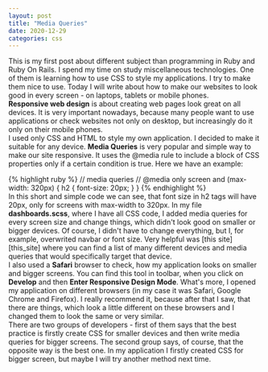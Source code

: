 ```yaml
---
layout: post
title: "Media Queries"
date: 2020-12-29
categories: css
---
```

This is my first post about different subject than programming in Ruby and Ruby On Rails. I spend my time on study miscellaneous technologies. One of them is learning how to use CSS to style my applications. I try to make them nice to use. Today I will write about how to make our websites to look good in every screen - on laptops, tablets or mobile phones. <br>
<b>Responsive web design</b> is about creating web pages look great on all devices. It is very important nowadays, because many people want to use applications or check websites not only on desktop, but increasingly do it only on their mobile phones. <br>
I used only CSS and HTML to style my own application. I decided to make it suitable for any device. <b>Media Queries</b> is very popular and simple way to make our site responsive. It uses the @media rule to include a block of CSS properties only if a certain condition is true. Here we have an example:
<div class="code">
{% highlight ruby %}
// media queries //
@media only screen and (max-width: 320px) {
  h2 {
    font-size: 20px;
  }
}
{% endhighlight %}
</div>
In this short and simple code we can see, that font size in h2 tags will have 20px, only for screens with max-width to 320px. 
In my file <b>dashboards.scss</b>, where I have all CSS code, I added media queries for every screen size and change things, which didn't look good on smaller or bigger devices. Of course, I didn't have to change everything, but I, for example, overwrited navbar or font size. Very helpful was [this site][this_site] where you can find a list of many different devices and media queries that would specifically target that device. <br>
I also used a <b>Safari</b> browser to check, how my application looks on smaller and bigger screens. You can find this tool in toolbar, when you click on <b>Develop</b> and then <b>Enter Responsive Design Mode</b>. What's more, I opened my application on different browsers (in my case it was Safari, Google Chrome and Firefox). I really recommend it, because after that I saw, that there are things, which look a little different on these browsers and I changed them to look the same or very similar. <br>
There are two groups of developers - first of them says that the best practice is firstly create CSS for smaller devices and then write media queries for bigger screens. The second group says, of course, that the opposite way is the best one. In my application I firstly created CSS for bigger screen, but maybe I will try another method next time.

[this_site]: https://css-tricks.com/snippets/css/media-queries-for-standard-devices/